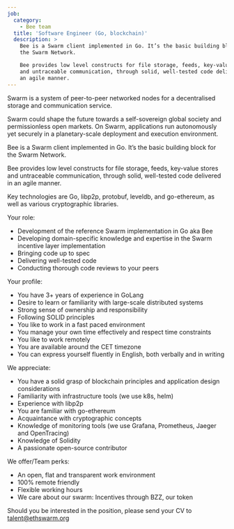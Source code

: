 ```yaml
---
job:
  category:
    - Bee team
  title: 'Software Engineer (Go, blockchain)'
  description: >
    Bee is a Swarm client implemented in Go. It’s the basic building block for
    the Swarm Network. 

    Bee provides low level constructs for file storage, feeds, key-value stores
    and untraceable communication, through solid, well-tested code delivered in
    an agile manner.
---
```


Swarm is a system of peer-to-peer networked nodes for a decentralised storage and communication service. 

Swarm could shape the future towards a self-sovereign global society and permissionless open markets. On Swarm, applications run autonomously yet securely in a planetary-scale deployment and execution environment.

Bee is a Swarm client implemented in Go. It’s the basic building block for the Swarm Network. 

Bee provides low level constructs for file storage, feeds, key-value stores and untraceable communication, through solid, well-tested code delivered in an agile manner.

Key technologies are Go, libp2p, protobuf, leveldb, and go-ethereum, as well as various cryptographic libraries. 

Your role:

* Development of the reference Swarm implementation in Go aka Bee
* Developing domain-specific knowledge and expertise in the Swarm incentive layer implementation
* Bringing code up to spec
* Delivering well-tested code
* Conducting thorough code reviews to your peers


Your profile:

* You have 3+ years of experience in GoLang
* Desire to learn or familiarity with large-scale distributed systems
* Strong sense of ownership and responsibility
* Following SOLID principles 
* You like to work in a fast paced environment
* You manage your own time effectively and respect time constraints
* You like to work remotely
* You are available around the CET timezone
* You can express yourself fluently in English, both verbally and in writing

We appreciate:

* You have a solid grasp of blockchain principles and application design considerations
* Familiarity with infrastructure tools (we use k8s, helm)
* Experience with libp2p
* You are familiar with go-ethereum 
* Acquaintance with cryptographic concepts
* Knowledge of monitoring tools (we use Grafana, Prometheus, Jaeger and OpenTracing)
* Knowledge of Solidity
* A passionate open-source contributor

We offer/Team perks:

* An open, flat and transparent work environment
* 100% remote friendly
* Flexible working hours
* We care about our swarm: Incentives through BZZ, our token


Should you be interested in the position, please send your CV to talent@ethswarm.org


